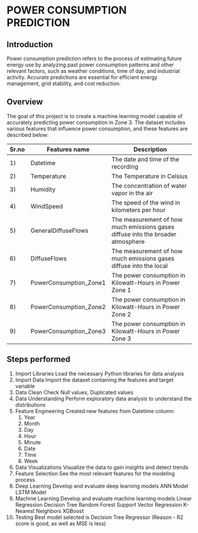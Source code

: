 # POWER CONSUMPTION PREDICTION

## Introduction 
Power consumption prediction refers to the process of estimating future energy use by analyzing past power consumption patterns and other relevant factors, such as weather conditions, time of day, and industrial activity. Accurate predictions are essential for efficient energy management, grid stability, and cost reduction.

## Overview
The goal of this project is to create a machine learning model capable of accurately predicting power consumption in Zone 3. The dataset includes various features that influence power consumption, and these features are described below:

|Sr.no|Features name|Description |
 |-|-|-|
|1)|Datetime| The date and time of the recording|
|2)|Temperature|The Temperature in Celsius|
|3)|Humidity| The concentration of water vapor in the air|
|4)|WindSpeed|The speed of the wind in kilometers per hour|
|5)|GeneralDiffuseFlows| The measurement of how much emissions gases diffuse into the broader atmosphere|
|6)|DiffuseFlows| The measurement of how much emissions gases diffuse into the local |
|7)|PowerConsumption_Zone1|The power consumption in Kilowatt-Hours in Power Zone 1|
|8)|PowerConsumption_Zone2|The power consumption in Kilowatt-Hours in Power Zone 2|
|9)|PowerConsumption_Zone3|The power consumption in Kilowatt-Hours in Power Zone 3|

 ## Steps performed
 1. Import Libraries 
    Load the necessary Python libraries for data analysis
 2. Import Data
    Import the dataset containing the features and target variable   
 3. Data Clean
    Check Null values, Duplicated values
 4. Data Understanding
    Perform exploratory data analysis to understand the distributions
 5. Feature Engineering
    Created new features from Datetime column:
    1. Year
    2. Month
    3. Day
    4. Hour
    5. Minute
    6. Date
    7. Time
    8. Week    
 6. Data Visualizations
    Visualize the data to gain insights and detect trends    
 7. Feature Selection
    See the most relevant features for the modeling process
 8. Deep Learning
    Develop and evaluate deep learning models
    ANN Model 
    LSTM Model
 9. Machine Learning
    Develop and evaluate machine learning models
    Linear Regression
    Decision Tree
    Random Forest
    Support Vector Regression
    K-Nearest Neighbors
    XGBoost
10. Testing
    Best model selected is Decision Tree Regressor (Reason - R2 score is good, as well as MSE is less) 




    



    







